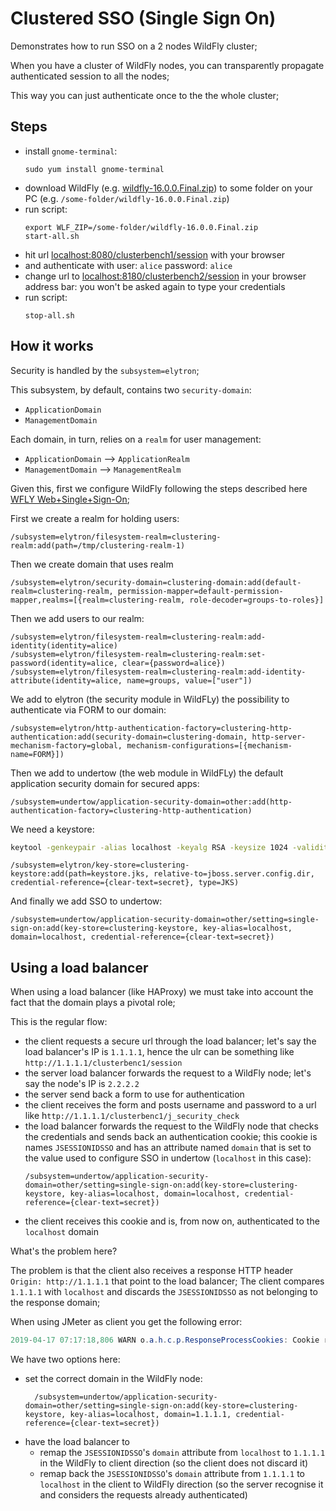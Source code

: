 # Clustered SSO (Single Sign On)

Demonstrates how to run SSO on a 2 nodes WildFly cluster;

When you have a cluster of WildFly nodes, you can transparently propagate authenticated session to all the nodes;

This way you can just authenticate once to the the whole cluster;

## Steps

- install `gnome-terminal`:
  ```
  sudo yum install gnome-terminal
  ```
- download WildFly (e.g. [wildfly-16.0.0.Final.zip](https://download.jboss.org/wildfly/16.0.0.Beta1/wildfly-16.0.0.Final.zip)) to some folder on your PC (e.g. `/some-folder/wildfly-16.0.0.Final.zip`)
- run script:
  ```
  export WLF_ZIP=/some-folder/wildfly-16.0.0.Final.zip
  start-all.sh
  ```
- hit url [localhost:8080/clusterbench1/session](http://localhost:8080/clusterbench1/session) 
  with your browser
- and authenticate with user: `alice` password: `alice`  
- change url to [localhost:8180/clusterbench2/session](http://localhost:8180/clusterbench2/session) 
  in your browser address bar: you won't be asked again to type your credentials
- run script:
  ```
  stop-all.sh
  ```    

## How it works 

Security is handled by the `subsystem=elytron`;

This subsystem, by default, contains two `security-domain`:

- `ApplicationDomain`
- `ManagementDomain`

Each domain, in turn, relies on a `realm` for user management:

- `ApplicationDomain` --> `ApplicationRealm`
- `ManagementDomain`  --> `ManagementRealm`

Given this, first we configure WildFly following the steps described here [WFLY Web+Single+Sign-On](https://docs.jboss.org/author/display/WFLY/Web+Single+Sign-On);

First we create a realm for holding users:

```xpath
/subsystem=elytron/filesystem-realm=clustering-realm:add(path=/tmp/clustering-realm-1)
```

Then we create domain that uses realm

```xpath
/subsystem=elytron/security-domain=clustering-domain:add(default-realm=clustering-realm, permission-mapper=default-permission-mapper,realms=[{realm=clustering-realm, role-decoder=groups-to-roles}]
```

Then we add users to our realm:
```xpath
/subsystem=elytron/filesystem-realm=clustering-realm:add-identity(identity=alice)
/subsystem=elytron/filesystem-realm=clustering-realm:set-password(identity=alice, clear={password=alice})
/subsystem=elytron/filesystem-realm=clustering-realm:add-identity-attribute(identity=alice, name=groups, value=["user"])
```

We add to elytron (the security module in WildFLy) the possibility to authenticate via FORM to our domain:

```xpath
/subsystem=elytron/http-authentication-factory=clustering-http-authentication:add(security-domain=clustering-domain, http-server-mechanism-factory=global, mechanism-configurations=[{mechanism-name=FORM}])
```

Then we add to undertow (the web module in WildFLy) the default application security domain for secured apps:

```xpath
/subsystem=undertow/application-security-domain=other:add(http-authentication-factory=clustering-http-authentication)
```

We need a keystore:

```bash
keytool -genkeypair -alias localhost -keyalg RSA -keysize 1024 -validity 365 -keystore keystore.jks -dname "CN=localhost" -keypass secret -storepass secret
```

```xpath
/subsystem=elytron/key-store=clustering-keystore:add(path=keystore.jks, relative-to=jboss.server.config.dir, credential-reference={clear-text=secret}, type=JKS)
```

And finally we add SSO to undertow:

```xpath
/subsystem=undertow/application-security-domain=other/setting=single-sign-on:add(key-store=clustering-keystore, key-alias=localhost, domain=localhost, credential-reference={clear-text=secret})
```

## Using a load balancer

When using a load balancer (like HAProxy) we must take into account the fact that the domain plays a pivotal role;

This is the regular flow:

- the client requests a secure url through the load balancer; let's say the load balancer's IP is `1.1.1.1`, hence the ulr can be something like `http://1.1.1.1/clusterbenc1/session`
- the server load balancer forwards the request to a WildFly node; let's say the node's IP is `2.2.2.2`
- the server send back a form to use for authentication
- the client receives the form and posts username and password to a url like h`ttp://1.1.1.1/clusterbenc1/j_security_check`
- the load balancer forwards the request to the WildFly node that checks the credentials and sends back an authentication cookie;
  this cookie is names `JSESSIONIDSSO` and has an attribute named `domain` that is set to the value used to configure SSO in undertow (`localhost` in this case):
  ```xpath
  /subsystem=undertow/application-security-domain=other/setting=single-sign-on:add(key-store=clustering-keystore, key-alias=localhost, domain=localhost, credential-reference={clear-text=secret})
  ```
- the client receives this cookie and is, from now on, authenticated to the `localhost` domain

What's the problem here?

The problem is that the client also receives a response HTTP header `Origin: http://1.1.1.1` that point to the load balancer;
The client compares `1.1.1.1` with `localhost` and discards the `JSESSIONIDSSO` as not belonging to the response domain;

When using JMeter as client you get the following error:

```java
2019-04-17 07:17:18,806 WARN o.a.h.c.p.ResponseProcessCookies: Cookie rejected [JSESSIONIDSSO="r_h-gNoUTwD7uvrwlkLkji1fuNjnHFB-8KUocOrp", version:0, domain:10.0.145.202, path:/, expiry:null] Illegal 'domain' attribute "10.0.145.202". Domain of origin: "127.0.0.1"
```

We have two options here:

- set the correct domain in the WildFly node:   
  ```xpath
    /subsystem=undertow/application-security-domain=other/setting=single-sign-on:add(key-store=clustering-keystore, key-alias=localhost, domain=1.1.1.1, credential-reference={clear-text=secret})
    ```
- have the load balancer to 
  - remap the `JSESSIONIDSSO`'s `domain` attribute from `localhost` to `1.1.1.1` in the WildFly to client direction (so the client does not discard it)
  - remap back the `JSESSIONIDSSO`'s `domain` attribute from `1.1.1.1` to `localhost` in the client to WildFly direction (so the server recognise it and considers the requests already authenticated)  


